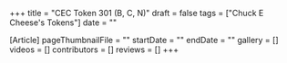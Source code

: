 +++
title = "CEC Token 301 (B, C, N)"
draft = false
tags = ["Chuck E Cheese's Tokens"]
date = ""

[Article]
pageThumbnailFile = ""
startDate = ""
endDate = ""
gallery = []
videos = []
contributors = []
reviews = []
+++